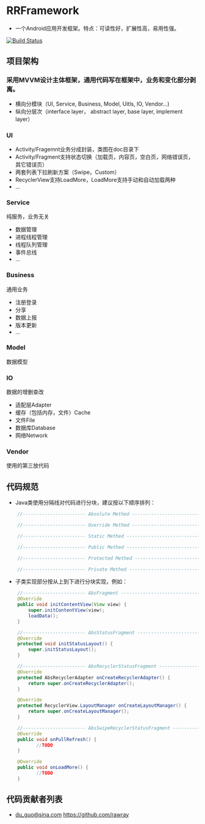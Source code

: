 # RRFramework
- 一个Android应用开发框架。特点：可读性好，扩展性高，易用性强。

[![Build Status](https://travis-ci.org/rawray/RRFramework-Android.svg?branch=master)](https://travis-ci.org/rawray/RRFramework-Android)

## 项目架构
### 采用MVVM设计主体框架，通用代码写在框架中，业务和变化部分剥离。
- 横向分模块（UI, Service, Business, Model, Uitls, IO, Vendor...)
- 纵向分层次（interface layer， abstract layer, base layer, implement layer）

### UI
- Activity/Fragemnt业务分成封装，类图在doc目录下
- Activity/Fragment支持状态切换（加载页，内容页，空白页，网络错误页，其它错误页）
- 两套列表下拉刷新方案（Swipe，Custom）
- RecyclerView支持LoadMore，LoadMore支持手动和自动加载两种
- ...

### Service
纯服务，业务无关
- 数据管理
- 进程线程管理
- 线程队列管理
- 事件总线
- ...

### Business
通用业务
- 注册登录
- 分享
- 数据上报
- 版本更新
- ...
 
### Model
数据模型

### IO
数据的增删查改
- 适配层Adapter
- 缓存（包括内存，文件）Cache
- 文件File
- 数据库Database
- 网络Network

### Vendor
使用的第三放代码


## 代码规范
- Java类使用分隔线对代码进行分块，建议按以下顺序排列：
```java
    //----------------------- Absolute Methed ---------------------------------

    //----------------------- Override Methed ---------------------------------

    //----------------------- Static Methed -----------------------------------

    //----------------------- Public Methed -----------------------------------

    //----------------------- Protected Methed --------------------------------

    //----------------------- Private Methed ----------------------------------
```    
- 子类实现部分按从上到下进行分块实现，例如：
```java
    //----------------------- AbsFragment -------------------------------------
    @Override
    public void initContentView(View view) {
        super.initContentView(view);
        loadData();
    }

    //----------------------- AbsStatusFragment -------------------------------
    @Override
    protected void initStatusLayout() {
        super.initStatusLayout();
    }

    //----------------------- AbsRecyclerStatusFragment -----------------------
    @Override
    protected AbsRecyclerAdapter onCreateRecyclerAdapter() {
        return super.onCreateRecyclerAdapter();
    }

    @Override
    protected RecyclerView.LayoutManager onCreateLayoutManager() {
        return super.onCreateLayoutManager();
    }

    //----------------------- AbsSwipeRecyclerStatusFragment -----------------------
    @Override
    public void onPullRefresh() {
           //TODO
    }

    @Override
    public void onLoadMore() {
           //TODO
    }
```

## 代码贡献者列表
- du_guo@sina.com  https://github.com/rawray
